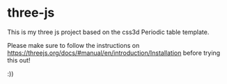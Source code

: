 # three-js

This is my three js project based on the css3d Periodic table template.

Please make sure to follow the instructions on https://threejs.org/docs/#manual/en/introduction/Installation before trying this out!

:))
